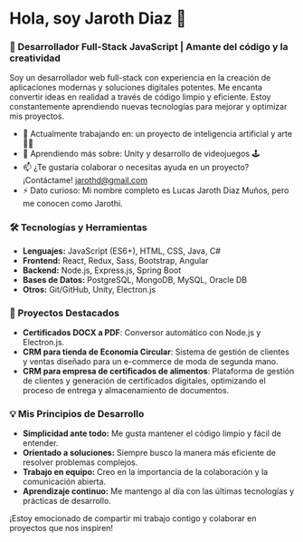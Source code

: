 # Hola, soy Jaroth Diaz 👋

### 🚀 Desarrollador Full-Stack JavaScript | Amante del código y la creatividad

Soy un desarrollador web full-stack con experiencia en la creación de aplicaciones modernas y soluciones digitales potentes. Me encanta convertir ideas en realidad a través de código limpio y eficiente. Estoy constantemente aprendiendo nuevas tecnologías para mejorar y optimizar mis proyectos.

- 🔭 Actualmente trabajando en: un proyecto de inteligencia artificial y arte 🎨🤖
- 🌱 Aprendiendo más sobre: Unity y desarrollo de videojuegos 🕹️
- 📫 ¿Te gustaría colaborar o necesitas ayuda en un proyecto? ¡Contáctame! [jarothd@gmail.com](mailto:jarothd@gmail.com)
- ⚡ Dato curioso: Mi nombre completo es Lucas Jaroth Diaz Muños, pero me conocen como Jarothi.

### 🛠️ Tecnologías y Herramientas
- **Lenguajes:** JavaScript (ES6+), HTML, CSS, Java, C#
- **Frontend:** React, Redux, Sass, Bootstrap, Angular
- **Backend:** Node.js, Express.js, Spring Boot
- **Bases de Datos:** PostgreSQL, MongoDB, MySQL, Oracle DB
- **Otros:** Git/GitHub, Unity, Electron.js

### 💼 Proyectos Destacados
- **Certificados DOCX a PDF**: Conversor automático con Node.js y Electron.js.
- **CRM para tienda de Economía Circular**: Sistema de gestión de clientes y ventas diseñado para un e-commerce de moda de segunda mano.
- **CRM para empresa de certificados de alimentos**: Plataforma de gestión de clientes y generación de certificados digitales, optimizando el proceso de entrega y almacenamiento de documentos.

### 💡 Mis Principios de Desarrollo
- **Simplicidad ante todo:** Me gusta mantener el código limpio y fácil de entender.
- **Orientado a soluciones:** Siempre busco la manera más eficiente de resolver problemas complejos.
- **Trabajo en equipo:** Creo en la importancia de la colaboración y la comunicación abierta.
- **Aprendizaje continuo:** Me mantengo al día con las últimas tecnologías y prácticas de desarrollo.

¡Estoy emocionado de compartir mi trabajo contigo y colaborar en proyectos que nos inspiren!
